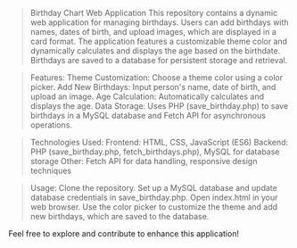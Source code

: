 > Birthday Chart Web Application
This repository contains a dynamic web application for managing birthdays. Users can add birthdays with names, dates of birth, and upload images, which are displayed in a card format. The application features a customizable theme color and dynamically calculates and displays the age based on the birthdate. Birthdays are saved to a database for persistent storage and retrieval.

> Features:
Theme Customization: Choose a theme color using a color picker.
Add New Birthdays: Input person's name, date of birth, and upload an image.
Age Calculation: Automatically calculates and displays the age.
Data Storage: Uses PHP (save_birthday.php) to save birthdays in a MySQL database and Fetch API for asynchronous operations.

> Technologies Used:
Frontend: HTML, CSS, JavaScript (ES6)
Backend: PHP (save_birthday.php, fetch_birthdays.php), MySQL for database storage
Other: Fetch API for data handling, responsive design techniques

> Usage:
  Clone the repository.
  Set up a MySQL database and update database credentials in save_birthday.php.
  Open index.html in your web browser.
  Use the color picker to customize the theme and add new birthdays, which are saved to the database.


Feel free to explore and contribute to enhance this application!
